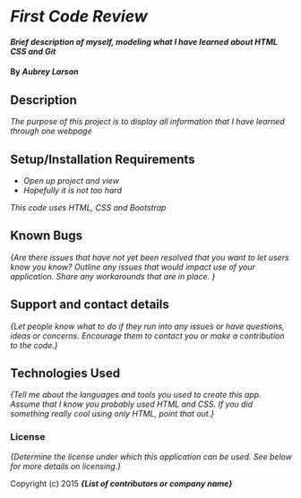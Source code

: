 # _First Code Review_

#### _Brief description of myself, modeling what I have learned about HTML CSS and Git_

#### By _Aubrey Larson_

## Description

_The purpose of this project is to display all information that I have learned through one webpage_

## Setup/Installation Requirements

* _Open up project and view_
* _Hopefully it is not too hard_


_This code uses HTML, CSS and Bootstrap_

## Known Bugs

_{Are there issues that have not yet been resolved that you want to let users know you know?  Outline any issues that would impact use of your application.  Share any workarounds that are in place. }_

## Support and contact details

_{Let people know what to do if they run into any issues or have questions, ideas or concerns.  Encourage them to contact you or make a contribution to the code.}_

## Technologies Used

_{Tell me about the languages and tools you used to create this app. Assume that I know you probably used HTML and CSS. If you did something really cool using only HTML, point that out.}_

### License

*{Determine the license under which this application can be used.  See below for more details on licensing.}*

Copyright (c) 2015 **_{List of contributors or company name}_**
